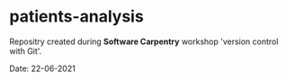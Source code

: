 # patients-analysis

Repositry created during **Software Carpentry** workshop 'version control with Git'.

Date: 22-06-2021
